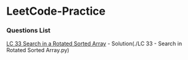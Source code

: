 # LeetCode-Practice


### Questions List

[LC 33 Search in a Rotated Sorted Array](https://leetcode.com/problems/search-in-rotated-sorted-array) - Solution(./LC 33 - Search in Rotated Sorted Array.py)
